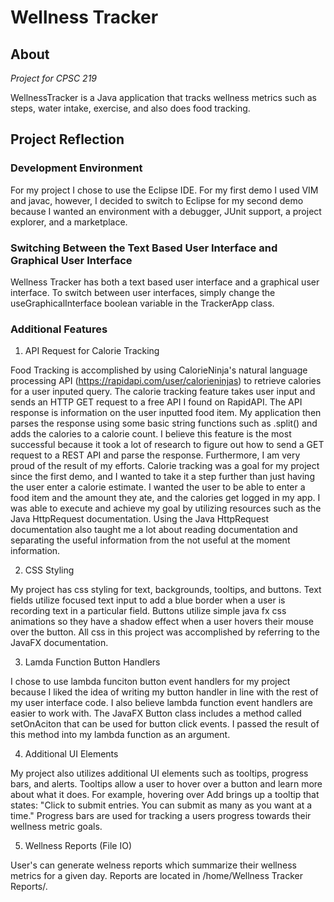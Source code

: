 # Wellness Tracker

## About

*Project for CPSC 219*

WellnessTracker is a Java application that tracks wellness metrics such as steps, water intake, exercise, and also does food tracking. 

## Project Reflection

### Development Environment

For my project I chose to use the Eclipse IDE. For my first demo I used VIM and javac, however, I decided to switch to Eclipse for my second demo because I wanted an environment with a debugger, JUnit support, a project explorer, and a marketplace. 

### Switching Between the Text Based User Interface and Graphical User Interface

Wellness Tracker has both a text based user interface and a graphical user interface. To switch between user interfaces, simply change the useGraphicalInterface boolean variable in the TrackerApp class.

### Additional Features

1. API Request for Calorie Tracking

Food Tracking is accomplished by using CalorieNinja's natural language processing API (https://rapidapi.com/user/calorieninjas) to retrieve calories for a user inputed query. The calorie tracking feature takes user input and sends an HTTP GET request to a free API I found on RapidAPI. The API response is information on the user inputted food item. My application then parses the response using some basic string functions such as .split() and adds the calories to a calorie count. I believe this feature is the most successful because it took a lot of research to figure out how to send a GET request to a REST API and parse the response. Furthermore, I am very proud of the result of my efforts. Calorie tracking was a goal for my project since the first demo, and I wanted to take it a step further than just having the user enter a calorie estimate. I wanted the user to be able to enter a food item and the amount they ate, and the calories get logged in my app. I was able to execute and achieve my goal by utilizing resources such as the Java HttpRequest documentation. Using the Java HttpRequest documentation also taught me a lot about reading documentation and separating the useful information from the not useful at the moment information.

2. CSS Styling

My project has css styling for text, backgrounds, tooltips, and buttons. Text fields utilize focused text input to add a blue border when a user is recording text in a particular field. Buttons utilize simple java fx css animations so they have a shadow effect when a user hovers their mouse over the button. All css in this project was accomplished by referring to the JavaFX documentation.

3. Lamda Function Button Handlers

I chose to use lambda funciton button event handlers for my project because I liked the idea of writing my button handler in line with the rest of my user interface code. I also believe lambda function event handlers are easier to work with. The JavaFX Button class includes a method called setOnAciton that can be used for button click events. I passed the result of this method into my lambda function as an argument.

4. Additional UI Elements

My project also utilizes additional UI elements such as tooltips, progress bars, and alerts. Tooltips allow a user to hover over a button and learn more about what it does. For example, hovering over Add brings up a tooltip that states: "Click to submit entries. You can submit as many as you want at a time." Progress bars are used for tracking a users progress towards their wellness metric goals.

5. Wellness Reports (File IO)

User's can generate welness reports which summarize their wellness metrics for a given day. Reports are located in /home/Wellness Tracker Reports/.